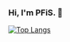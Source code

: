 ### Hi, I'm PFiS. 👋
[![Top Langs](https://github-readme-stats.vercel.app/api/top-langs/?username=PFiS1737&layout=compact)](https://github.com/anuraghazra/github-readme-stats)
